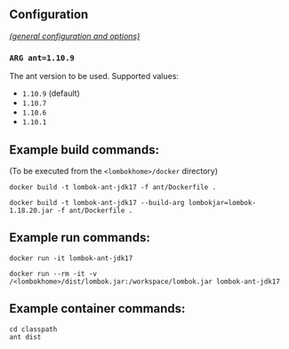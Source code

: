 ## Configuration

[_(general configuration and options)_](../readme.md)

### `ARG ant=1.10.9`

The ant version to be used. Supported values:

- `1.10.9` (default)
- `1.10.7`
- `1.10.6`
- `1.10.1`

## Example build commands:

(To be executed from the `<lombokhome>/docker` directory)

```
docker build -t lombok-ant-jdk17 -f ant/Dockerfile .

docker build -t lombok-ant-jdk17 --build-arg lombokjar=lombok-1.18.20.jar -f ant/Dockerfile .
```

## Example run commands:

```
docker run -it lombok-ant-jdk17

docker run --rm -it -v /<lombokhome>/dist/lombok.jar:/workspace/lombok.jar lombok-ant-jdk17
```

## Example container commands:

```
cd classpath
ant dist
```
